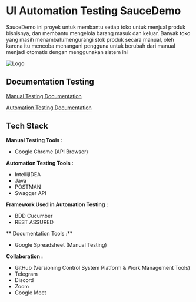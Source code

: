 
# UI Automation Testing SauceDemo

SauceDemo ini proyek untuk membantu setiap toko untuk menjual produk bisnisnya, dan membantu mengelola barang masuk dan keluar. Banyak toko yang masih menambah/mengurangi stok produk secara manual, oleh karena itu 
mencoba menangani pengguna untuk berubah dari manual menjadi otomatis dengan menggunakan sistem ini


![Logo](https://sirloin-pos.vercel.app/assets/logo-07cbfc70.png)


## Documentation Testing

[Manual Testing Documentation](https://docs.google.com/spreadsheets/d/1SsXwybOli05DzAbmcqJNF-ibvDVIHQM7HuWgVPIsu68/edit#gid=341426592)

[Automation Testing Documentation](https://github.com/ALTA-CAPSTONE-GROUP1-SirloinPOSApp/SIRLOIN-API-AUTOMATION-TESTING)


## Tech Stack

**Manual Testing Tools :**

* Google Chrome (API Browser)


**Automation Testing Tools :**

* IntellijIDEA
* Java
* POSTMAN
* Swagger API

**Framework Used in Automation Testing :**

* BDD Cucumber
* REST ASSURED

** Documentation Tools :**

* Google Spreadsheet (Manual Testing)

**Collaboration :**

* GitHub (Versioning Control System Platform & Work Management Tools)
* Telegram
* Discord
* Zoom
* Google Meet
